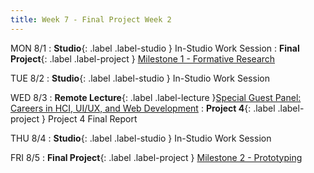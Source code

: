 ```yaml
---
title: Week 7 - Final Project Week 2
---
```


MON 8/1
: **Studio**{: .label .label-studio } In-Studio Work Session
: **Final Project**{: .label .label-project } [Milestone 1 - Formative Research](https://docs.google.com/document/d/1g7VMlPbCgve1XahevxpZ9oAfjfD3pRD2Az1uV7_BL-E/edit?usp=sharing)


TUE 8/2
: **Studio**{: .label .label-studio } In-Studio Work Session


WED 8/3
: **Remote Lecture**{: .label .label-lecture }[Special Guest Panel: Careers in HCI, UI/UX, and Web Development](#)
: **Project 4**{: .label .label-project } Project 4 Final Report

THU 8/4
: **Studio**{: .label .label-studio } In-Studio Work Session

FRI 8/5
: **Final Project**{: .label .label-project } [Milestone 2 - Prototyping](https://docs.google.com/document/d/1g7VMlPbCgve1XahevxpZ9oAfjfD3pRD2Az1uV7_BL-E/edit?usp=sharing)
